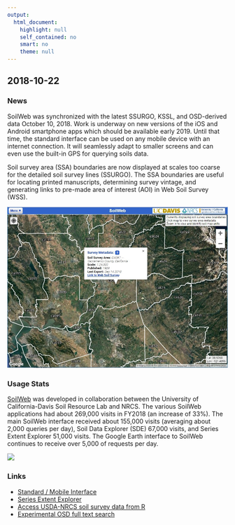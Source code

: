 ```yaml
---
output: 
  html_document: 
    highlight: null
    self_contained: no
    smart: no
    theme: null
---
```

## 2018-10-22

### News

SoilWeb was synchronized with the latest SSURGO, KSSL, and OSD-derived data October 10, 2018. Work is underway on new versions of the iOS and Android smartphone apps which should be available early 2019. Until that time, the standard interface can be used on any mobile device with an internet connection. It will seamlessly adapt to smaller screens and can even use the built-in GPS for querying soils data.

Soil survey area (SSA) boundaries are now displayed at scales too coarse for the detailed soil survey lines (SSURGO). The SSA boundaries are useful for locating printed manuscripts, determining survey vintage, and generating links to pre-made area of interest (AOI) in Web Soil Survey (WSS).

![](ssa-example.jpg)


### Usage Stats

[SoilWeb](http://casoilresource.lawr.ucdavis.edu/soilweb) was developed in collaboration between the University of California-Davis Soil Resource Lab and NRCS. The various SoilWeb applications had about 269,000 visits in FY2018 (an increase of 33%). The main SoilWeb interface received about 155,000 visits (averaging about 2,000 queries per day), Soil Data Explorer (SDE) 67,000 visits, and Series Extent Explorer 51,000 visits. The Google Earth interface to SoilWeb continues to receive over 5,000 of requests per day.

![](http://soilmap2-1.lawr.ucdavis.edu/dylan/soilweb-stats/gmap_query_trends_USA_map_age-2018-10-02.jpg)

### Links

   * [Standard / Mobile Interface](https://casoilresource.lawr.ucdavis.edu/gmap/)
   * [Series Extent Explorer](https://casoilresource.lawr.ucdavis.edu/see/)
   * [Access USDA-NRCS soil survey data from R](http://ncss-tech.github.io/AQP/)
   * [Experimental OSD full text search](https://casoilresource.lawr.ucdavis.edu/osd-search/)


